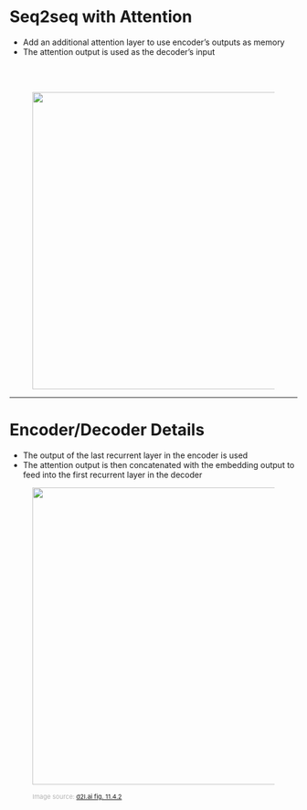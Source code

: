# Seq2seq with Attention

* Add an additional attention layer to use encoder’s outputs as memory
* The attention output is used as the decoder’s input
<br>
<br>
<div>
<center>
  <figure>
    <img src="/attention_3.png" style="width: 520px !important;">
  </figure>
</center>   
</div>

---

# Encoder/Decoder Details

* The output of the last recurrent layer in the encoder is used
* The attention output is then concatenated with the embedding output to feed into the first recurrent layer in the decoder

<div>
<center>
  <figure>
    <img src="/seq2seq-details-attention.svg" style="width: 520px !important;">
      <figcaption style="color:#b3b3b3ff; font-size: 11px; position: absolute"><br>Image source:
      <a href="https://d2l.ai/chapter_attention-mechanisms-and-transformers/bahdanau-attention.html">d2l.ai fig. 11.4.2</a>
    </figcaption>
  </figure>
</center>   
</div>